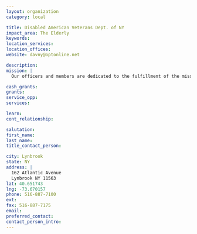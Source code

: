 ```yaml
---
layout: organization
category: local

title: Disabled American Veterans Dept. of NY
impact_area: The Elderly
keywords: 
location_services: 
location_offices: 
website: davny@optonline.net

description: 
mission: |
  Our officers and members are dedicated to the fulfillment of the mission of the DAV. . . by word and deed to aid and assist wartime disabled veterans, their widows, their orphans and their dependants as they strive to be worthy citizens of their community and country

cash_grants: 
grants: 
service_opp: 
services: 

learn: 
cont_relationship: 

salutation: 
first_name: 
last_name: 
title_contact_person: 

city: Lynbrook
state: NY
address: |
  162 Atlantic Avenue  
  Lynbrook NY 11563
lat: 40.651743
lng: -73.670157
phone: 516-887-7100
ext: 
fax: 516-887-7175
email: 
preferred_contact: 
contact_person_intro: 
---
```

